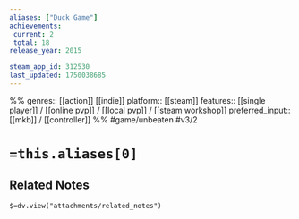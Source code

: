 ```yaml
---
aliases: ["Duck Game"]
achievements:
 current: 2
 total: 18
release_year: 2015

steam_app_id: 312530
last_updated: 1750038685
---
```

%%
genres:: [[action]] [[indie]]
platform:: [[steam]]
features:: [[single player]] / [[online pvp]] / [[local pvp]] / [[steam workshop]]
preferred_input:: [[mkb]] / [[controller]]
%%
#game/unbeaten
#v3/2

# `=this.aliases[0]`
## Related Notes
`$=dv.view("attachments/related_notes")`
